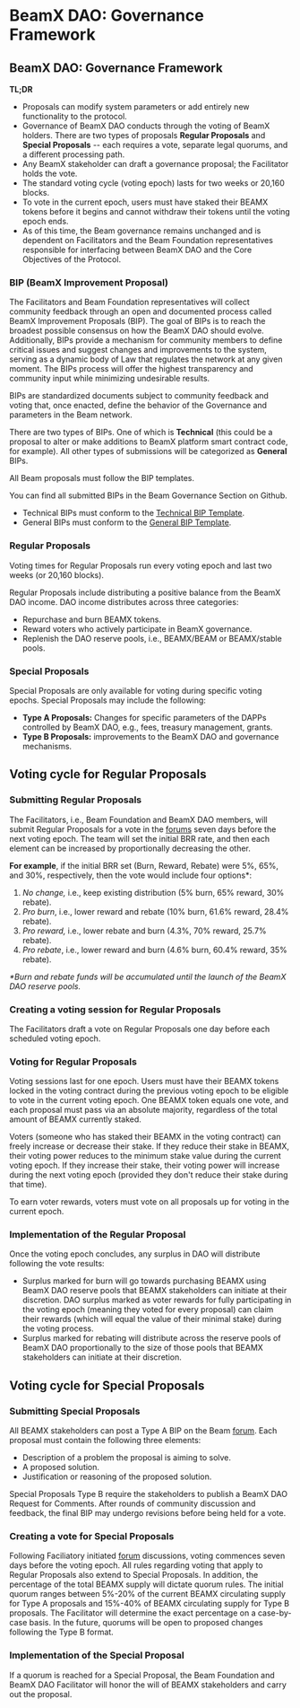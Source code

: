 # BeamX DAO: Governance Framework

## **BeamX DAO: Governance Framework** <a href="#e032" id="e032"></a>

**TL;DR**

* Proposals can modify system parameters or add entirely new functionality to the protocol.
* Governance of BeamX DAO conducts through the voting of BeamX holders. There are two types of proposals **Regular Proposals** and **Special Proposals** -- each requires a vote, separate legal quorums, and a different processing path.
* Any BeamX stakeholder can draft a governance proposal; the Facilitator holds the vote.&#x20;
* The standard voting cycle (voting epoch) lasts for two weeks or 20,160 blocks.&#x20;
* To vote in the current epoch, users must have staked their BEAMX tokens before it begins and cannot withdraw their tokens until the voting epoch ends.&#x20;
* As of this time, the Beam governance remains unchanged and is dependent on Facilitators and the Beam Foundation representatives responsible for interfacing between BeamX DAO and the Core Objectives of the Protocol.

### BIP (BeamX Improvement Proposal)

The Facilitators and Beam Foundation representatives will collect community feedback through an open and documented process called BeamX Improvement Proposals (BIP). The goal of BIPs is to reach the broadest possible consensus on how the BeamX DAO should evolve. Additionally, BIPs provide a mechanism for community members to define critical issues and suggest changes and improvements to the system, serving as a dynamic body of Law that regulates the network at any given moment. The BIPs process will offer the highest transparency and community input while minimizing undesirable results.

BIPs are standardized documents subject to community feedback and voting that, once enacted, define the behavior of the Governance and parameters in the Beam network.

There are two types of BIPs. One of which is **Technical** (this could be a proposal to alter or make additions to BeamX platform smart contract code, for example). All other types of submissions will be categorized as **General** BIPs.&#x20;

All Beam proposals must follow the BIP templates.

You can find all submitted BIPs in the Beam Governance Section on Github.

* Technical BIPs must conform to the [Technical BIP Template](https://app.gitbook.com/o/-M\_G-3uaAbZMXViHLVZl/s/-M\_xT5mSJnNyG9Y96Eca/\~/changes/5iPJb9Ji3AqEU9prZ7tX/overview/technical-bip-template).
* &#x20;General BIPs must conform to the [General BIP Template](https://app.gitbook.com/o/-M\_G-3uaAbZMXViHLVZl/s/-M\_xT5mSJnNyG9Y96Eca/\~/changes/5iPJb9Ji3AqEU9prZ7tX/overview/general-bip-template).

### Regular Proposals

Voting times for Regular Proposals run every voting epoch and last two weeks (or 20,160 blocks).

Regular Proposals include distributing a positive balance from the BeamX DAO income. DAO income distributes across three categories:&#x20;

* Repurchase and burn BEAMX tokens.&#x20;
* Reward voters who actively participate in BeamX governance.
* Replenish the DAO reserve pools, i.e., BEAMX/BEAM or BEAMX/stable pools.

### Special Proposals&#x20;

Special Proposals are only available for voting during specific voting epochs. Special Proposals may include the following:

* **Type A Proposals:** Changes for specific parameters of the DAPPs controlled by BeamX DAO, e.g., fees, treasury management, grants.&#x20;
* **Type B Proposals:** improvements to the BeamX DAO and governance mechanisms.

## Voting cycle for Regular Proposals

### Submitting Regular Proposals

The Facilitators, i.e., Beam Foundation and BeamX DAO members, will submit Regular Proposals for a vote in the [forums](https://forum.beam.mw/) seven days before the next voting epoch. The team will set the initial BRR rate, and then each element can be increased by proportionally decreasing the other.

**For example**, if the initial BRR set (Burn, Reward, Rebate) were 5%, 65%, and 30%, respectively, then the vote would include four options\*:&#x20;

1. _No change,_ i.e., keep existing distribution (5% burn, 65% reward, 30% rebate).&#x20;
2. _Pro burn_, i.e., lower reward and rebate (10% burn, 61.6% reward, 28.4% rebate).
3. _Pro reward,_ i.e., lower rebate and burn (4.3%, 70% reward, 25.7% rebate).
4. _Pro rebate_, i.e., lower reward and burn (4.6% burn, 60.4% reward, 35% rebate).&#x20;

_\*Burn and rebate funds will be accumulated until the launch of the BeamX DAO reserve pools._

### &#x20;Creating a voting session for Regular Proposals&#x20;

The Facilitators draft a vote on Regular Proposals one day before each scheduled voting epoch.&#x20;

### Voting for Regular Proposals

Voting sessions last for one epoch. Users must have their BEAMX tokens locked in the voting contract during the previous voting epoch to be eligible to vote in the current voting epoch. One BEAMX token equals one vote, and each proposal must pass via an absolute majority, regardless of the total amount of BEAMX currently staked.

Voters (someone who has staked their BEAMX in the voting contract) can freely increase or decrease their stake. If they reduce their stake in BEAMX, their voting power reduces to the minimum stake value during the current voting epoch. If they increase their stake, their voting power will increase during the next voting epoch (provided they don't reduce their stake during that time).

To earn voter rewards, voters must vote on all proposals up for voting in the current epoch.

### Implementation of the Regular Proposal

Once the voting epoch concludes, any surplus in DAO will distribute following the vote results:&#x20;

* Surplus marked for burn will go towards purchasing BEAMX using BeamX DAO reserve pools that BEAMX stakeholders can initiate at their discretion. DAO surplus marked as voter rewards for fully participating in the voting epoch (meaning they voted for every proposal) can claim their rewards (which will equal the value of their minimal stake) during the voting process.&#x20;
* Surplus marked for rebating will distribute across the reserve pools of BeamX DAO proportionally to the size of those pools that BEAMX stakeholders can initiate at their discretion.

## &#x20;Voting cycle for Special Proposals&#x20;

### Submitting Special Proposals&#x20;

All BEAMX stakeholders can post a Type A BIP on the Beam [forum](https://forum.beam.mw). Each proposal must contain the following three elements:&#x20;

* Description of a problem the proposal is aiming to solve.&#x20;
* A proposed solution.&#x20;
* Justification or reasoning of the proposed solution.

Special Proposals Type B require the stakeholders to publish a BeamX DAO Request for Comments. After rounds of community discussion and feedback, the final BIP may undergo revisions before being held for a vote.

### Creating a vote for Special Proposals

Following Faciliatory initiated [forum](https://forum.beam.mw) discussions, voting commences seven days before the voting epoch. All rules regarding voting that apply to Regular Proposals also extend to Special Proposals. In addition, the percentage of the total BEAMX supply will dictate quorum rules. The initial quorum ranges between 5%-20% of the current BEAMX circulating supply for Type A proposals and 15%-40% of BEAMX circulating supply for Type B proposals. The Facilitator will determine the exact percentage on a case-by-case basis. In the future, quorums will be open to proposed changes following the Type B format.

### Implementation of the Special Proposal&#x20;

If a quorum is reached for a Special Proposal, the Beam Foundation and BeamX DAO Facilitator will honor the will of BEAMX stakeholders and carry out the proposal.
